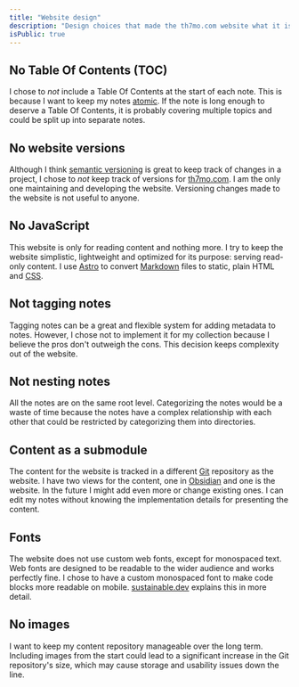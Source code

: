 ```yaml
---
title: "Website design"
description: "Design choices that made the th7mo.com website what it is today"
isPublic: true
---
```


## No Table Of Contents (TOC)

I chose to *not* include a Table Of Contents at the start of each note. This is
because I want to keep my notes [atomic](atomic). If the note is long enough
to deserve a Table Of Contents, it is probably covering multiple topics and
could be split up into separate notes.

## No website versions

Although I think [semantic versioning](semantic-versioning) is great to keep
track of changes in a project, I chose to *not* keep track of versions for
[th7mo.com](https://th7mo.com). I am the only one maintaining and developing
the website. Versioning changes made to the website is not useful to anyone.

## No JavaScript

This website is only for reading content and nothing more. I try to keep the
website simplistic, lightweight and optimized for its purpose: serving
read-only content. I use [Astro](astro) to convert [Markdown](markdown) files
to static, plain HTML and [CSS](css).

## Not tagging notes

Tagging notes can be a great and flexible system for adding metadata to notes.
However, I chose not to implement it for my collection because I believe the
pros don't outweigh the cons. This decision keeps complexity out of the website.

## Not nesting notes

All the notes are on the same root level. Categorizing the notes would be a
waste of time because the notes have a complex relationship with each other
that could be restricted by categorizing them into directories.

## Content as a submodule

The content for the website is tracked in a different [Git](git) repository as
the website. I have two views for the content, one in [Obsidian](obsidian) and
one is the website. In the future I might add even more or change existing ones.
I can edit my notes without knowing the implementation details for presenting
the content.

## Fonts

The website does not use custom web fonts, except for monospaced text. Web fonts
are designed to be readable to the wider audience and works perfectly fine. I
chose to have a custom monospaced font to make code blocks more readable on
mobile. [sustainable.dev](https://the-sustainable.dev/do-you-really-need-that-custom-webfont/)
explains this in more detail.

## No images

I want to keep my content repository manageable over the long term. Including
images from the start could lead to a significant increase in the Git
repository's size, which may cause storage and usability issues down the line.
